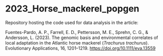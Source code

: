 # 2023_Horse_mackerel_popgen

Repository hosting the code used for data analysis in the article:

Fuentes-Pardo, A. P., Farrell, E. D., Pettersson, M. E., Sprehn, C. G., & Andersson, L. (2023). The genomic basis and environmental correlates of local adaptation in the Atlantic horse mackerel (*Trachurus trachurus*). Evolutionary Applications, 16, 1201–1219. https://doi.org/10.1111/eva.13559
